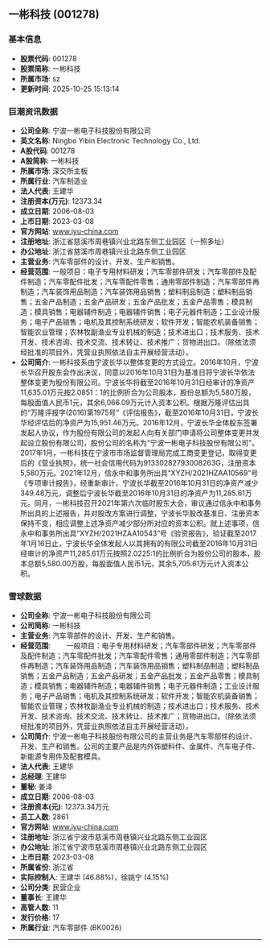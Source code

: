 ## 一彬科技 (001278)

### 基本信息

- **股票代码**: 001278
- **股票简称**: 一彬科技
- **所属市场**: sz
- **更新时间**: 2025-10-25 15:13:14

### 巨潮资讯数据

- **公司全称**: 宁波一彬电子科技股份有限公司
- **英文名称**: Ningbo Yibin Electronic Technology Co., Ltd.
- **A股代码**: 001278
- **A股简称**: 一彬科技
- **所属市场**: 深交所主板
- **所属行业**: 汽车制造业
- **法人代表**: 王建华
- **注册资本(万元)**: 12373.34
- **成立日期**: 2006-08-03
- **上市日期**: 2023-03-08
- **官方网站**: www.iyu-china.com
- **注册地址**: 浙江省慈溪市周巷镇兴业北路东侧工业园区（一照多址）
- **办公地址**: 浙江省慈溪市周巷镇兴业北路东侧工业园区
- **主营业务**: 汽车零部件的设计、开发、生产和销售。
- **经营范围**: 一般项目：电子专用材料研发；汽车零部件研发；汽车零部件及配件制造；汽车零配件批发；汽车零配件零售；通用零部件制造；汽车零部件再制造；汽车装饰用品制造；汽车装饰用品销售；塑料制品制造；塑料制品销售；五金产品制造；五金产品研发；五金产品批发；五金产品零售；模具制造；模具销售；电器辅件制造；电器辅件销售；电子元器件制造；工业设计服务；电子产品销售；电机及其控制系统研发；软件开发；智能农机装备销售；智能农业管理；农林牧副渔业专业机械的制造；技术进出口；技术服务、技术开发、技术咨询、技术交流、技术转让、技术推广；货物进出口。（除依法须经批准的项目外，凭营业执照依法自主开展经营活动）。
- **公司简介**: 一彬科技系由宁波长华以整体变更的方式设立。2016年10月，宁波长华召开股东会作出决议，同意以2016年10月31日为基准日将宁波长华依法整体变更为股份有限公司。宁波长华将截至2016年10月31日经审计的净资产11,635.01万元按2.0851：1的比例折合为公司股本，股份总额为5,580万股，每股面值人民币1元，其余6,066.09万元计入资本公积。根据万隆评估出具的“万隆评报字(2016)第1975号”《评估报告》，截至2016年10月31日，宁波长华经评估后的净资产为15,951.46万元。2016年12月，宁波长华全体股东签署发起人协议，作为股份有限公司的发起人向有关部门申请将公司整体变更并发起设立股份有限公司，股份公司的名称为“宁波一彬电子科技股份有限公司”。2017年1月，一彬科技在宁波市市场监督管理局完成工商变更登记，取得变更后的《营业执照》，统一社会信用代码为91330282793008263G，注册资本5,580万元。2021年12月，信永中和事务所出具“XYZH/2021HZAA10569”号《专项审计报告》，经重新审计，宁波长华截至2016年10月31日的净资产减少349.48万元，调整后宁波长华截至2016年10月31日的净资产为11,285.61万元。同月，一彬科技召开2021年第六次临时股东大会，审议通过信永中和事务所出具的上述报告，并对股改方案进行调整，宁波长华股改基准日、注册资本保持不变，相应调整上述净资产减少部分所对应的资本公积。就上述事项，信永中和事务所出具“XYZH/2021HZAA10543”号《验资报告》，验证截至2017年1月16日止，宁波长华全体发起人以其拥有的有限公司截至2016年10月31日经审计的净资产11,285.61万元按照2.0225:1的比例折合为股份公司的股本，股本总额5,580.00万股，每股面值人民币1元，其余5,705.61万元计入资本公积。

### 雪球数据

- **公司全称**: 宁波一彬电子科技股份有限公司
- **公司简称**: 一彬科技
- **主营业务**: 汽车零部件的设计、开发、生产和销售。
- **经营范围**: 　　一般项目：电子专用材料研发；汽车零部件研发；汽车零部件及配件制造；汽车零配件批发；汽车零配件零售；通用零部件制造；汽车零部件再制造；汽车装饰用品制造；汽车装饰用品销售；塑料制品制造；塑料制品销售；五金产品制造；五金产品研发；五金产品批发；五金产品零售；模具制造；模具销售；电器辅件制造；电器辅件销售；电子元器件制造；工业设计服务；电子产品销售；电机及其控制系统研发；软件开发；智能农机装备销售；智能农业管理；农林牧副渔业专业机械的制造；技术进出口；技术服务、技术开发、技术咨询、技术交流、技术转让、技术推广；货物进出口。（除依法须经批准的项目外，凭营业执照依法自主开展经营活动）。
- **公司简介**: 宁波一彬电子科技股份有限公司的主营业务是汽车零部件的设计、开发、生产和销售。公司的主要产品是内外饰塑料件、金属件、汽车电子件、新能源专用件及配套模具。
- **法人代表**: 王建华
- **总经理**: 王建华
- **董秘**: 姜泽
- **成立日期**: 2006-08-03
- **注册资本(元)**: 12373.34万元
- **员工人数**: 2861
- **官方网站**: www.iyu-china.com
- **注册地址**: 浙江省宁波市慈溪市周巷镇兴业北路东侧工业园区
- **办公地址**: 浙江省宁波市慈溪市周巷镇兴业北路东侧工业园区
- **上市日期**: 2023-03-08
- **所属省份**: 浙江省
- **实际控制人**: 王建华 (46.88%)，徐姚宁 (4.15%)
- **公司分类**: 民营企业
- **董事长**: 王建华
- **高管人数**: 11
- **发行价格**: 17
- **所属行业**: 汽车零部件 (BK0026)

---